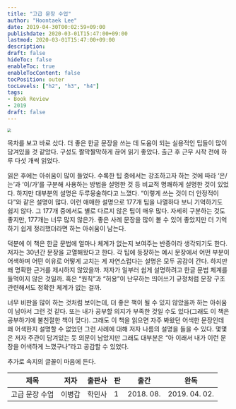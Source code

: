 ```yaml
---
title: "고급 문장 수업"
author: "Hoontaek Lee"
date: 2019-04-30T00:02:59+09:00
publishdate: 2020-03-01T15:47:00+09:00
lastmod: 2020-03-01T15:47:00+09:00
description:
draft: false
hideToc: false
enableToc: true
enableTocContent: false
tocPosition: outer
tocLevels: ["h2", "h3", "h4"]
tags:
- Book Review
- 2019
draft: false
---
```


<img src="https://image.aladin.co.kr/product/16347/96/cover500/8971932511_1.jpg" style="zoom:50%;" />



목차를 보고 바로 샀다. 더 좋은 한글 문장을 쓰는 데 도움이 되는 실용적인 팁들이 많이 담겨있을 것 같았다. 구성도 짤막짤막하게 끊어 읽기 좋았다. 출근 후 근무 시작 전에 하루 다섯 개씩 읽었다.

읽은 후에는 아쉬움이 많이 들었다. 수록한 팁 중에서는 강조하고자 하는 것에 따라 ‘은/는’과 ‘이/가’를 구분해 사용하는 방법을 설명한 것 등 비교적 명쾌하게 설명한 것이 있었다. 하지만 대부분의 설명은 두루뭉술하다고 느꼈다. “이렇게 쓰는 것이 더 안정적이다”와 같은 설명이 많다. 이런 애매한 설명으로 177개 팁을 나열하다 보니 기억하기도 쉽지 않다. 그 177개 중에서도 별로 다르지 않은 팁이 매우 많다. 자세히 구분하는 것도 좋지만, 177개는 너무 많지 않은가. 좋은 사례 문장을 많이 볼 수 있어 좋았지만 더 기억하기 쉽게 정리했더라면 하는 아쉬움이 남는다.

덕분에 이 책은 한글 문법에 얼마나 체계가 없는지 보여주는 반증이라 생각되기도 한다. 저자는 30년간 문장을 교열해왔다고 한다. 각 팁에 등장하는 예시 문장에서 어떤 부분이 어색하며 어떤 이유로 어떻게 고치는 게 자연스럽다는 설명은 모두 공감이 간다. 하지만 왜 명확한 근거를 제시하지 않았을까. 저자가 일부러 쉽게 설명하려고 한글 문법 체계를 들먹이지 않은 것일까. 혹은 “원칙”과 “허용”이 난무하는 띄어쓰기 규정처럼 문장 구조 관련해서도 정확한 체계가 없는 걸까.

너무 비판을 많이 하는 것처럼 보이는데, 더 좋은 책이 될 수 있지 않았을까 하는 아쉬움이 남아서 그런 것 같다. 또는 내가 공부할 의지가 부족한 것일 수도 있다(그래도 이 책은 공부하기에 불친절한 책이 맞다). 그래도 이 책을 읽으면 자주 봐왔던 어색한 문장인데 왜 어색한지 설명할 수 없었던 그런 사례에 대해 저자 나름의 설명을 들을 수 있다. 몇몇은 저자 주관이 담겨있는 듯 의문이 남았지만 그래도 대부분은 “아 이래서 내가 이런 문장을 어색하게 느꼈구나”라고 공감할 수 있었다.

추가로 속지의 글꼴이 마음에 든다.


| 제목           | 저자   | 출판사 | 판   | 출간      | 완독          |
| -------------- | ------ | ------ | ---- | --------- | ------------- |
| 고급 문장 수업 | 이병갑 | 학민사 | 1    | 2018. 08. | 2019. 04. 02. |
